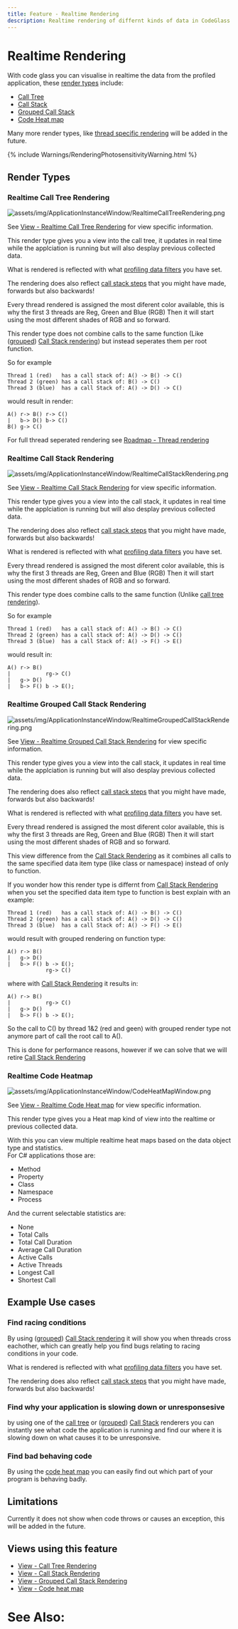 ```yaml
---
title: Feature - Realtime Rendering
description: Realtime rendering of differnt kinds of data in CodeGlass
---
```

# Realtime Rendering

With code glass you can visualise in realtime the data from the profiled application, these [render types](#render-types) include:
- [Call Tree](#realtime-call-tree-rendering)
- [Call Stack](#realtime-call-stack-rendering)
- [Grouped Call Stack](#realtime-grouped-call-stack-rendering)
- [Code Heat map](#realtime-code-heatmap)

Many more render types, like [thread specific rendering](../Roadmap/ThreadRendering.md) will be added in the future.

{% include Warnings/RenderingPhotosensitivityWarning.html  %}

## Render Types
### Realtime Call Tree Rendering
![assets/img/ApplicationInstanceWindow/RealtimeCallTreeRendering.png](../../assets/img/ApplicationInstanceWindow/RealtimeCallTreeRendering.png)

See [View - Realtime Call Tree Rendering](../views/ApplicationInstanceDockWindow/CallTreeRendering.md) for view specific information.
 
This render type gives you a view into the call tree, it updates in real time while the applciation is running but will also desplay previous collected data. 

What is rendered is reflected with what [profiling data filters](ProfilingDataFiltering.md) you have set.

The rendering does also reflect [call stack steps](ApplicationInstanceStepping.md) that you might have made, forwards but also backwards! 

Every thread rendered is assigned the most diferent color available, this is why the first 3 threads are Reg, Green and Blue (RGB) Then it will start using the most different shades of RGB and so forward.

This render type does not combine calls to the same function (Like ([grouped](#realtime-grouped-call-stack-rendering)) [Call Stack rendering](#realtime-call-stack-rendering)) 
but instead seperates them per root function.

So for example
```
Thread 1 (red)   has a call stack of: A() -> B() -> C()
Thread 2 (green) has a call stack of: B() -> C()
Thread 3 (blue)  has a call Stack of: A() -> D() -> C()
```

would result in render:
```
A() r-> B() r-> C()
|   b-> D() b-> C()
B() g-> C()
```

For full thread seperated rendering see [Roadmap - Thread rendering](../Roadmap/ThreadRendering.md)


### Realtime Call Stack Rendering
![assets/img/ApplicationInstanceWindow/RealtimeCallStackRendering.png](../../assets/img/ApplicationInstanceWindow/RealtimeCallStackRendering.png)

See [View - Realtime Call Stack Rendering](../views/ApplicationInstanceDockWindow/CallStackRendering.md) for view specific information.

This render type gives you a view into the call stack, it updates in real time while the applciation is running but will also desplay previous collected data. 

The rendering does also reflect [call stack steps](ApplicationInstanceStepping.md) that you might have made, forwards but also backwards! 

What is rendered is reflected with what [profiling data filters](ProfilingDataFiltering.md) you have set.

Every thread rendered is assigned the most diferent color available, this is why the first 3 threads are Reg, Green and Blue (RGB) Then it will start using the most different shades of RGB and so forward.


This render type does combine calls to the same function (Unlike [call tree rendering](#realtime-call-tree-rendering)).

So for example
```
Thread 1 (red)   has a call stack of: A() -> B() -> C()
Thread 2 (green) has a call stack of: A() -> D() -> C()
Thread 3 (blue)  has a call Stack of: A() -> F() -> E()
```

would result in:
```
A() r-> B() 
|           rg-> C()
|   g-> D()
|   b-> F() b -> E();
```

### Realtime Grouped Call Stack Rendering
![assets/img/ApplicationInstanceWindow/RealtimeGroupedCallStackRendering.png](../../assets/img/ApplicationInstanceWindow/RealtimeGroupedCallStackRendering.png)

See [View - Realtime Grouped Call Stack Rendering](../views/ApplicationInstanceDockWindow/GroupedCallStackRendering.md) for view specific information.

This render type gives you a view into the call stack, it updates in real time while the applciation is running but will also desplay previous collected data. 

The rendering does also reflect [call stack steps](ApplicationInstanceStepping.md) that you might have made, forwards but also backwards! 

What is rendered is reflected with what [profiling data filters](ProfilingDataFiltering.md) you have set.

Every thread rendered is assigned the most diferent color available, this is why the first 3 threads are Reg, Green and Blue (RGB) Then it will start using the most different shades of RGB and so forward.

This view difference from the [Call Stack Rendering](#realtime-call-stack-rendering) as it combines all calls to the same specified data item type (like class or namespace) instead of only to function.

If you wonder how this render type is differnt from [Call Stack Rendering](#realtime-call-stack-rendering) when you set the specified data item type to function is best explain with an example:

```
Thread 1 (red)   has a call stack of: A() -> B() -> C()
Thread 2 (green) has a call stack of: A() -> D() -> C()
Thread 3 (blue)  has a call Stack of: A() -> F() -> E()
```
would result with grouped rendering on function type:
```
A() r-> B() 
|   g-> D()
|   b-> F() b -> E();
            rg-> C()
```
where with [Call Stack Rendering](#realtime-call-stack-rendering) it results in:
```
A() r-> B() 
|           rg-> C()
|   g-> D()
|   b-> F() b -> E();
```
So the call to C() by thread 1&2 (red and geen) with grouped render type not anymore part of call the root call to A().

This is done for performance reasons, however if we can solve that we will retire [Call Stack Rendering](#realtime-call-stack-rendering)



### Realtime Code Heatmap
![assets/img/ApplicationInstanceWindow/CodeHeatMapWindow.png](../../assets/img/ApplicationInstanceWindow/CodeHeatMapWindow.png)


See [View - Realtime Code Heat map](../views/ApplicationInstanceDockWindow/CodeHeatMap.md) for view specific information.

This render type gives you a Heat map kind of view into the realtime or previous collected data.

With this you can view multiple realtime heat maps based on the data object type and statistics.<br/>
For C# applications those are:
- Method
- Property
- Class
- Namespace
- Process


And the current selectable statistics are:
- None
- Total Calls
- Total Call Duration
- Average Call Duration
- Active Calls
- Active Threads
- Longest Call
- Shortest Call


## Example Use cases

### Find racing conditions
By using ([grouped](#realtime-grouped-call-stack-rendering)) [Call Stack rendering](#realtime-call-stack-rendering) it will show you when threads cross eachother, which can greatly help you find bugs relating to racing conditions in your code. 

What is rendered is reflected with what [profiling data filters](ProfilingDataFiltering.md) you have set.

The rendering does also reflect [call stack steps](ApplicationInstanceStepping.md) that you might have made, forwards but also backwards! 


### Find why your application is slowing down or unresponsesive
by using one of the [call tree](#realtime-call-tree-rendering) or ([grouped](#realtime-grouped-call-stack-rendering)) [Call Stack](#realtime-call-stack-rendering) renderers you can instantly see what code the application is running and find our where it is slowing down on what causes it to be unresponsive.


### Find bad behaving code
By using the [code heat map](#realtime-code-heatmap) you can easily find out which part of your program is behaving badly. 



## Limitations
Currently it does not show when code throws or causes an exception, this will be added in the future. 

## Views using this feature
- [View - Call Tree Rendering](../views/ApplicationInstanceDockWindow/CallTreeRendering.md)
- [View - Call Stack Rendering](../views/ApplicationInstanceDockWindow/CallStackRendering.md)
- [View - Grouped Call Stack Rendering](../views/ApplicationInstanceDockWindow/GroupedCallStackRendering.md)
- [View - Code heat map](../views/ApplicationInstanceDockWindow/CodeHeatMap.md)


# See Also:



